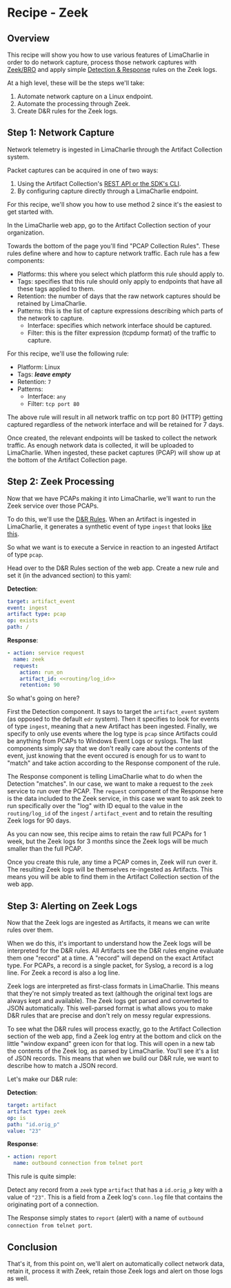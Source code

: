 # Recipe - Zeek

## Overview
This recipe will show you how to use various features of LimaCharlie in order to do
network capture, process those network captures with [Zeek/BRO](https://zeek.org/) and
apply simple [Detection & Response](dr.md) rules on the Zeek logs.

At a high level, these will be the steps we'll take:

1. Automate network capture on a Linux endpoint.
1. Automate the processing through Zeek.
1. Create D&R rules for the Zeek logs.

## Step 1: Network Capture
Network telemetry is ingested in LimaCharlie through the Artifact Collection system.

Packet captures can be acquired in one of two ways:

1. Using the Artifact Collection's [REST API or the SDK's CLI](external_logs.md).
1. By configuring capture directly through a LimaCharlie endpoint.

For this recipe, we'll show you how to use method 2 since it's the easiest to get
started with.

In the LimaCharlie web app, go to the Artifact Collection section of your organization.

Towards the bottom of the page you'll find "PCAP Collection Rules". These rules define where
and how to capture network traffic. Each rule has a few components:

* Platforms: this where you select which platform this rule should apply to.
* Tags: specifies that this rule should only apply to endpoints that have all these tags applied to them.
* Retention: the number of days that the raw network captures should be retained by LimaCharlie.
* Patterns: this is the list of capture expressions describing which parts of the network to capture.
  * Interface: specifies which network interface should be captured.
  * Filter: this is the filter expression (tcpdump format) of the traffic to capture.

For this recipe, we'll use the following rule:

* Platform: Linux
* Tags: ***leave empty***
* Retention: `7`
* Patterns:
  * Interface: `any`
  * Filter: `tcp port 80`

The above rule will result in all network traffic on tcp port 80 (HTTP) getting captured regardless
of the network interface and will be retained for 7 days.

Once created, the relevant endpoints will be tasked to collect the network traffic. As enough network
data is collected, it will be uploaded to LimaCharlie. When ingested, these packet captures (PCAP)
will show up at the bottom of the Artifact Collection page.

## Step 2: Zeek Processing
Now that we have PCAPs making it into LimaCharlie, we'll want to run the Zeek service over those PCAPs.

To do this, we'll use the [D&R Rules](dr.md). When an Artifact is ingested in LimaCharlie, it generates
a synthetic event of type `ingest` that looks [like this](events.md#ingest).

So what we want is to execute a Service in reaction to an ingested Artifact of type `pcap`.

Head over to the D&R Rules section of the web app. Create a new rule and set it (in the advanced section)
to this yaml:

**Detection**:
```yaml
target: artifact_event
event: ingest
artifact type: pcap
op: exists
path: /
```

**Response**:
```yaml
- action: service request
  name: zeek
  request:
    action: run_on
    artifact_id: <<routing/log_id>>
    retention: 90
```

So what's going on here?

First the Detection component.
It says to target the `artifact_event` system (as opposed to the default `edr` system).
Then it specifies to look for events of type `ingest`, meaning that a new Artifact has been ingested.
Finally, we specify to only use events where the log type is `pcap` since Artifacts could be anything from PCAPs to Windows Event Logs or syslogs.
The last components simply say that we don't really care about the contents of the event, just knowing that the
event occured is enough for us to want to "match" and take action according to the Response component of the rule.

The Response component is telling LimaCharlie what to do when the Detection "matches". In our case, we want
to make a request to the `zeek` service to run over the PCAP. The `request` component of the Response here
is the data included to the Zeek service, in this case we want to ask zeek to run specifically over the "log"
with ID equal to the value in the `routing/log_id` of the `ingest` / `artifact_event` and to retain the resulting
Zeek logs for 90 days.

As you can now see, this recipe aims to retain the raw full PCAPs for 1 week, but the Zeek logs for 3 months since
the Zeek logs will be much smaller than the full PCAP.

Once you create this rule, any time a PCAP comes in, Zeek will run over it. The resulting Zeek logs will be
themselves re-ingested as Artifacts. This means you will be able to find them in the Artifact Collection section
of the web app.

## Step 3: Alerting on Zeek Logs
Now that the Zeek logs are ingested as Artifacts, it means we can write rules over them.

When we do this, it's important to understand how the Zeek logs will be interpreted for the D&R rules.
All Artifacts see the D&R rules engine evaluate them one "record" at a time. A "record" will depend on the
exact Artifact type. For PCAPs, a record is a single packet, for Syslog, a record is a log line. For Zeek
a record is also a log line.

Zeek logs are interpreted as first-class formats in LimaCharlie. This means that they're not simply treated
as text (although the original text logs are always kept and available). The Zeek logs get parsed and converted
to JSON automatically. This well-parsed format is what allows you to make D&R rules that are precise and don't
rely on messy regular expressions.

To see what the D&R rules will process exactly, go to the Artifact Collection section of the web app, find a
Zeek log entry at the bottom and click on the little "window expand" green icon for that log. This will open
in a new tab the contents of the Zeek log, as parsed by LimaCharlie. You'll see it's a list of JSON records.
This means that when we build our D&R rule, we want to describe how to match a JSON record.

Let's make our D&R rule:

**Detection**:
```yaml
target: artifact
artifact type: zeek
op: is
path: "id.orig_p"
value: "23"
```

**Response**:
```yaml
- action: report
  name: outbound connection from telnet port
```

This rule is quite simple:

Detect any record from a `zeek` type `artifact` that has a `id.orig_p` key with a value of `"23"`.
This is a field from a Zeek log's `conn.log` file that contains the originating port of a connection.

The Response simply states to `report` (alert) with a name of `outbound connection from telnet port`.

## Conclusion
That's it, from this point on, we'll alert on automatically collect network data, retain it, process it
with Zeek, retain those Zeek logs and alert on those logs as well.